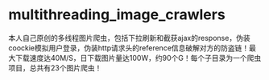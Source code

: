 # multithreading_image_crawlers
本人自己原创的多线程图片爬虫，包括下拉刷新和截获ajax的response，伪装coockie模拟用户登录，伪装http请求头的reference信息破解对方的防盗链！最大下载速度达40M/S，日下载图片量达100W，约90个G！每个子目录为一个爬虫项目，总共有23个图片爬虫！
